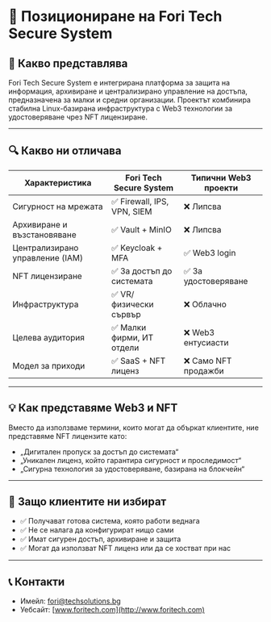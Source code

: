 # 🧭 Позициониране на Fori Tech Secure System

## 🎯 Какво представлява

Fori Tech Secure System е интегрирана платформа за защита на информация, архивиране и централизирано управление на достъпа, предназначена за малки и средни организации. Проектът комбинира стабилна Linux-базирана инфраструктура с Web3 технологии за удостоверяване чрез NFT лицензиране.

---

## 🔍 Какво ни отличава

| Характеристика                         | Fori Tech Secure System | Типични Web3 проекти |
|----------------------------------------|--------------------------|-----------------------|
| Сигурност на мрежата                   | ✅ Firewall, IPS, VPN, SIEM | ❌ Липсва             |
| Архивиране и възстановяване            | ✅ Vault + MinIO         | ❌ Липсва             |
| Централизирано управление (IAM)        | ✅ Keycloak + MFA        | ✅ Web3 login         |
| NFT лицензиране                        | ✅ За достъп до системата | ✅ За удостоверяване  |
| Инфраструктура                         | ✅ VR/физически сървър   | ❌ Облачно            |
| Целева аудитория                       | ✅ Малки фирми, ИТ отдели | ❌ Web3 ентусиасти    |
| Модел за приходи                       | ✅ SaaS + NFT лиценз     | ❌ Само NFT продажби  |

---

## 💡 Как представяме Web3 и NFT

Вместо да използваме термини, които могат да объркат клиентите, ние представяме NFT лицензите като:

- „Дигитален пропуск за достъп до системата“
- „Уникален лиценз, който гарантира сигурност и проследимост“
- „Сигурна технология за удостоверяване, базирана на блокчейн“

---

## 🧠 Защо клиентите ни избират

- ✅ Получават готова система, която работи веднага
- ✅ Не се налага да конфигурират нищо сами
- ✅ Имат сигурен достъп, архивиране и защита
- ✅ Могат да използват NFT лиценз или да се хостват при нас

---

## 📞 Контакти

- Имейл: [fori@techsolutions.bg](mailto:fori@techsolutions.bg)
- Уебсайт: [www.foritech.com](http://www.foritech.com)
